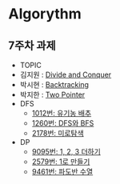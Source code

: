 # Algorythm

## 7주차 과제

- TOPIC
- 김지원 : [Divide and Conquer](https://github.com/algorythmstudyteam/baekjoon/tree/main/divide_and_conquer)
- 박시현 : [Backtracking](https://github.com/algorythmstudyteam/baekjoon/tree/main/backtracking)
- 박지한 : [Two Pointer](https://github.com/algorythmstudyteam/baekjoon/tree/main/two_pointer)
- DFS
  - [1012번: 유기농 배추](https://www.acmicpc.net/problem/1012)
  - [1260번: DFS와 BFS](https://www.acmicpc.net/problem/1260)
  - [2178번: 미로탐색](https://www.acmicpc.net/problem/2178)
- DP
  - [9095번: 1, 2, 3 더하기](https://www.acmicpc.net/problem/9095)
  - [2579번: 1로 만들기](https://www.acmicpc.net/problem/2579)
  - [9461번: 파도반 수열](https://www.acmicpc.net/problem/9461)

